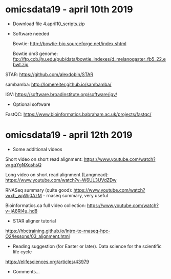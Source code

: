# omicsdata19 - april 10th 2019

- Download file 4.april10_scripts.zip

- Software needed

  Bowtie: http://bowtie-bio.sourceforge.net/index.shtml

  Bowtie dm3 genome: ftp://ftp.ccb.jhu.edu/pub/data/bowtie_indexes/d_melanogaster_fb5_22.ebwt.zip

STAR: https://github.com/alexdobin/STAR

sambamba: http://lomereiter.github.io/sambamba/

IGV: https://software.broadinstitute.org/software/igv/

- Optional software

FastQC: https://www.bioinformatics.babraham.ac.uk/projects/fastqc/

# omicsdata19 - april 12th 2019

- Some additional videos

Short video on short read alignment: https://www.youtube.com/watch?v=gqYgNXoshsQ

Long video on short read alignment (Langmead): https://www.youtube.com/watch?v=W6UL3UVdZDw

RNASeq summary (quite good): https://www.youtube.com/watch?v=xh_wpWj0AzM - rnaseq summary, very useful

Bioinformatics.ca full video collection: https://www.youtube.com/watch?v=jA8RI4u_hd8

- STAR aligner tutorial

https://hbctraining.github.io/Intro-to-rnaseq-hpc-O2/lessons/03_alignment.html

- Reading suggestion (for Easter or later). Data science for the scientific life cycle

https://elifesciences.org/articles/43979

- Comments...
